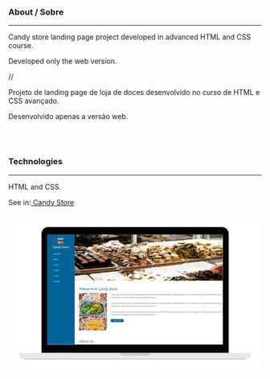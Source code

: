 ### About / Sobre

---

Candy store landing page project developed in advanced HTML and CSS course.

Developed only the web version.

//

Projeto de landing page de loja de doces desenvolvido no curso de HTML e CSS avançado.

Desenvolvido apenas a versão web.

<br>
<br>

### Technologies

---

HTML and CSS.

See in:<a href="https://ds-candystore.netlify.app/"> Candy Store</a>

![project_view](https://github.com/deborasuzuki/Candy-Store/blob/master/Project%20View.png)

